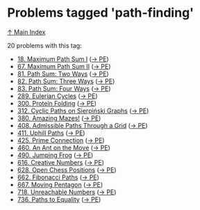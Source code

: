 # Problems tagged 'path-finding'

[↑ Main Index](../README.md)

20 problems with this tag:

- [18. Maximum Path Sum I](../problems/18.md) ([→ PE](https://projecteuler.net/problem=18))
- [67. Maximum Path Sum II](../problems/67.md) ([→ PE](https://projecteuler.net/problem=67))
- [81. Path Sum: Two Ways](../problems/81.md) ([→ PE](https://projecteuler.net/problem=81))
- [82. Path Sum: Three Ways](../problems/82.md) ([→ PE](https://projecteuler.net/problem=82))
- [83. Path Sum: Four Ways](../problems/83.md) ([→ PE](https://projecteuler.net/problem=83))
- [289. Eulerian Cycles](../problems/289.md) ([→ PE](https://projecteuler.net/problem=289))
- [300. Protein Folding](../problems/300.md) ([→ PE](https://projecteuler.net/problem=300))
- [312. Cyclic Paths on Sierpiński Graphs](../problems/312.md) ([→ PE](https://projecteuler.net/problem=312))
- [380. Amazing Mazes!](../problems/380.md) ([→ PE](https://projecteuler.net/problem=380))
- [408. Admissible Paths Through a Grid](../problems/408.md) ([→ PE](https://projecteuler.net/problem=408))
- [411. Uphill Paths](../problems/411.md) ([→ PE](https://projecteuler.net/problem=411))
- [425. Prime Connection](../problems/425.md) ([→ PE](https://projecteuler.net/problem=425))
- [460. An Ant on the Move](../problems/460.md) ([→ PE](https://projecteuler.net/problem=460))
- [490. Jumping Frog](../problems/490.md) ([→ PE](https://projecteuler.net/problem=490))
- [616. Creative Numbers](../problems/616.md) ([→ PE](https://projecteuler.net/problem=616))
- [628. Open Chess Positions](../problems/628.md) ([→ PE](https://projecteuler.net/problem=628))
- [662. Fibonacci Paths](../problems/662.md) ([→ PE](https://projecteuler.net/problem=662))
- [667. Moving Pentagon](../problems/667.md) ([→ PE](https://projecteuler.net/problem=667))
- [718. Unreachable Numbers](../problems/718.md) ([→ PE](https://projecteuler.net/problem=718))
- [736. Paths to Equality](../problems/736.md) ([→ PE](https://projecteuler.net/problem=736))
